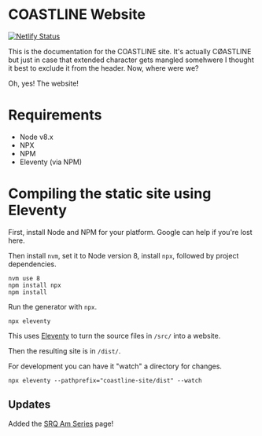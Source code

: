# COASTLINE Website
[![Netlify Status](https://api.netlify.com/api/v1/badges/71560f81-64a1-4804-946c-6dd3616e0a92/deploy-status)](https://app.netlify.com/sites/coastline-preview/deploys)

This is the documentation for the COASTLINE site. It's actually CØASTLINE but just in case that extended character gets mangled somehwere I thought it best to exclude it from the header.
Now, where were we?

Oh, yes! The website!

# Requirements
* Node v8.x
* NPX
* NPM
* Eleventy (via NPM)

# Compiling the static site using Eleventy
First, install Node and NPM for your platform. Google can help if you're lost here.

Then install `nvm`, set it to Node version 8, install `npx`, followed by project dependencies.
```curl -o- https://raw.githubusercontent.com/creationix/nvm/v0.34.0/install.sh | bash
nvm use 8
npm install npx
npm install
```

Run the generator with `npx`.
```
npx eleventy
```

This uses [Eleventy](https://www.11ty.io/) to turn the source files in `/src/` into a website.

Then the resulting site is in `/dist/`.

For development you can have it "watch" a directory for changes.
```
npx eleventy --pathprefix="coastline-site/dist" --watch
```

## Updates
Added the [SRQ Am Series](https://coastline941.com/events/srqamseries/) page!
